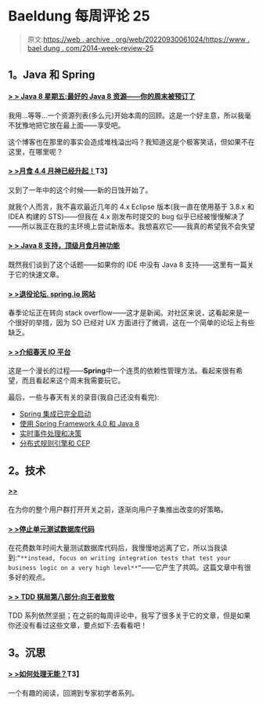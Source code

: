 # Baeldung 每周评论 25

> 原文:[https://web . archive . org/web/20220930061024/https://www . bael dung . com/2014-week-review-25](https://web.archive.org/web/20220930061024/https://www.baeldung.com/2014-week-review-25)

## **1。Java 和 Spring**

#### **[> > Java 8 星期五:最好的 Java 8 资源——你的周末被预订了](https://web.archive.org/web/20220521214915/http://blog.jooq.org/2014/06/20/java-8-friday-the-best-java-8-resources-your-weekend-is-booked/)**

我用…等等…一个资源列表(多么元)开始本周的回顾。这是一个好主意，所以我毫不犹豫地把它放在最上面——享受吧。

这个博客也在那里的事实会造成堆栈溢出吗？我知道这是个极客笑话，但如果不在这里，在哪里呢？

#### **[> >月食 4.4 月神已经升起！](https://web.archive.org/web/20220521214915/http://jaxenter.com/eclipse-4-4-luna-has-risen-50634.html)T3】**

又到了一年中的这个时候——新的日蚀开始了。

就我个人而言，我不喜欢最近几年的 4.x Eclipse 版本(我一直在使用基于 3.8.x 和 IDEA 构建的 STS)——但我在 4.x 刚发布时提交的 bug 似乎已经被慢慢解决了——所以我正在我的主环境上尝试新版本。我想喜欢它——我真的希望我不会失望

#### **[> > Java 8 支持，顶级月食月神功能](https://web.archive.org/web/20220521214915/http://eclipsesource.com/blogs/2014/06/25/java-8-support-top-eclipse-luna-feature/)**

既然我们谈到了这个话题——如果你的 IDE 中没有 Java 8 支持——这里有一篇关于它的快速文章。

#### **[> >退役论坛. spring.io 网站](https://web.archive.org/web/20220521214915/https://spring.io/blog/2014/06/18/retiring-the-forum-spring-io-website)**

春季论坛正在转向 stack overflow——这才是新闻。对社区来说，这看起来是一个很好的举措，因为 SO 已经对 UX 方面进行了微调，这在一个简单的论坛上有些缺乏。

#### **[> >介绍春天 IO 平台](https://web.archive.org/web/20220521214915/https://spring.io/blog/2014/06/26/introducing-the-spring-io-platform)**

这是一个漫长的过程——**Spring**中一个连贯的依赖性管理方法。看起来很有希望，而且看起来这个周末我需要玩它。

最后，一些与春天有关的录音(我自己还没有看完):

*   [Spring 集成已完全启动](https://web.archive.org/web/20220521214915/https://spring.io/blog/2014/06/23/webinar-replay-spring-integration-done-booti-fully)
*   [使用 Spring Framework 4.0 和 Java 8](https://web.archive.org/web/20220521214915/https://spring.io/blog/2014/06/23/meetup-replay-using-spring-framework-4-0-and-java-8)
*   [实时事件处理和决策](https://web.archive.org/web/20220521214915/https://spring.io/blog/2014/06/24/springone2gx-2013-replay-real-time-event-processing-and-decision-making)
*   [分布式规则引擎和 CEP](https://web.archive.org/web/20220521214915/https://spring.io/blog/2014/06/24/springone2gx-2013-replay-distributed-rules-engines-and-cep)

## **2。技术**

#### **[>>](https://web.archive.org/web/20220521214915/http://martinfowler.com/bliki/CanaryRelease.html)**

在为你的整个用户群打开开关之前，逐渐向用户子集推出改变的好策略。

#### **[> >停止单元测试数据库代码](https://web.archive.org/web/20220521214915/http://blog.jooq.org/2014/06/26/stop-unit-testing-database-code/)**

在花费数年时间大量测试数据库代码后，我慢慢地远离了它，所以当我读到:`“**instead, focus on writing integration tests that test your business logic on a very high level**“`——它产生了共鸣。这篇文章中有很多好的观点。

#### **[> > TDD 棋局第八部分:向王者致敬](https://web.archive.org/web/20220521214915/http://www.daedtech.com/tdd-chess-game-part-8-hail-to-the-king)**

TDD 系列依然坚挺；在之前的每周评论中，我写了很多关于它的文章，但是如果你还没有看过这些文章，要点如下:去看看吧！

## **3。沉思**

#### **[> >如何处理无能？](https://web.archive.org/web/20220521214915/http://techblog.bozho.net/?p=1449)T3】**

一个有趣的阅读，回溯到专家初学者系列。